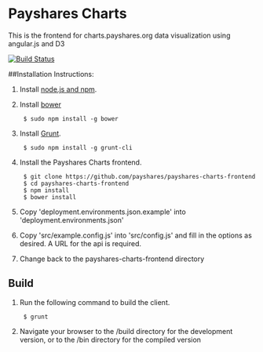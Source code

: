 # Payshares Charts

This is the frontend for charts.payshares.org data visualization using angular.js and D3

[![Build Status](https://travis-ci.org/Payshares/payshares-chart-frontend.svg?branch=master)](https://travis-ci.org/Payshares/payshares-chart-frontend)

##Installation Instructions:

1. Install [node.js and npm](http://nodejs.org/).
2. Install [bower](http://bower.io/)

        $ sudo npm install -g bower
        
2. Install [Grunt](http://gruntjs.com/).

        $ sudo npm install -g grunt-cli
    
3. Install the Payshares Charts frontend.
    
        $ git clone https://github.com/payshares/payshares-charts-frontend
        $ cd payshares-charts-frontend
        $ npm install
        $ bower install
        
4. Copy 'deployment.environments.json.example' into 'deployment.environments.json'
5. Copy 'src/example.config.js' into 'src/config.js' and fill in the options as desired. A URL for the api is required.
6. Change back to the payshares-charts-frontend directory

## Build

1. Run the following command to build the client.    

        $ grunt

2. Navigate your browser to the /build directory for the development version, or to the /bin directory for the compiled version
